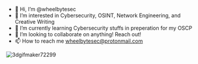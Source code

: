- 👋 Hi, I’m @wheelbytesec
- 👀 I’m interested in Cybersecurity, OSINT, Network Engineering, and Creative Writing
- 🌱 I’m currently learning Cybersecurity stuffs in preperation for my OSCP
- 💞️ I’m looking to collaborate on anything! Reach out!
- 📫 How to reach me wheelbytesec@protonmail.com

![3dgifmaker72299](https://github.com/wheelbytesec/wheelbytesec/assets/170215972/dd132ecf-682d-4ee4-9fa2-b163c96309c4)


<!---
wheelbytesec/wheelbytesec is a ✨ special ✨ repository because its `README.md` (this file) appears on your GitHub profile.
You can click the Preview link to take a look at your changes.
--->
